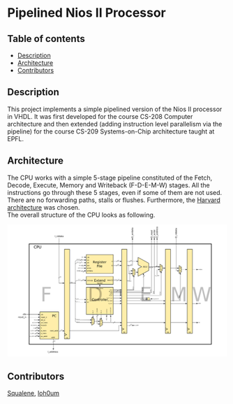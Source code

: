 # Pipelined Nios II Processor

## Table of contents
* [Description](#description)
* [Architecture](#architecture)
* [Contributors](#contributors)


## Description

This project implements a simple pipelined version of the Nios II processor in VHDL. It was first developed for the course CS-208 Computer architecture and then extended (adding instruction level parallelism via the pipeline) for the course CS-209 Systems-on-Chip architecture taught at EPFL.


## Architecture

The CPU works with a simple 5-stage pipeline constituted of the Fetch, Decode, Execute, Memory and Writeback (F-D-E-M-W) stages. All the instructions go through these 5 stages, even if some of them are not used. There are no forwarding paths, stalls or flushes. Furthermore, the [Harvard architecture](https://en.wikipedia.org/wiki/Harvard_architecture) was chosen.  
The overall structure of the CPU looks as following.

<img src="images/CPU.png" width="600" />


## Contributors
[Squalene](https://github.com/Squalene), [loh0um](https://github.com/loh0um)
